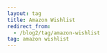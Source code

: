 ```yaml
---
layout: tag
title: Amazon Wishlist
redirect_from:
  - /blog2/tag/amazon-wishlist
tag: amazon wishlist
---
```

